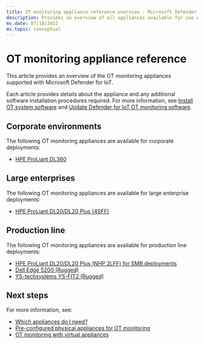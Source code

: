 ```yaml
---
title: OT monitoring appliance reference overview - Microsoft Defender for IoT
description: Provides an overview of all appliances available for use with Microsoft Defender for IoT OT sensors and on-premises management consoles.
ms.date: 07/10/2022
ms.topic: conceptual
---
```


# OT monitoring appliance reference

This article provides an overview of the OT monitoring appliances supported with Microsoft Defender for IoT.

Each article provides details about the appliance and any additional software installation procedures required. For more information, see [Install OT system software](../how-to-install-software.md) and [Update Defender for IoT OT monitoring software](../update-ot-software.md).

## Corporate environments

The following OT monitoring appliances are available for corporate deployments:

- [HPE ProLiant DL360](hpe-proliant-dl360.md)

## Large enterprises

The following OT monitoring appliances are available for large enterprise deployments:

- [HPE ProLiant DL20/DL20 Plus (4SFF)](hpe-proliant-dl20-plus-enterprise.md)

## Production line

The following OT monitoring appliances are available for production line  deployments:

- [HPE ProLiant DL20/DL20 Plus (NHP 2LFF) for SMB deployments](hpe-proliant-dl20-plus-smb.md)
- [Dell Edge 5200 (Rugged)](dell-edge-5200.md)
- [YS-techsystems YS-FIT2 (Rugged)](ys-techsystems-ys-fit2.md)

## Next steps

For more information, see:

- [Which appliances do I need?](../ot-appliance-sizing.md)
- [Pre-configured physical appliances for OT monitoring](../ot-pre-configured-appliances.md)
- [OT monitoring with virtual appliances](../ot-virtual-appliances.md)

